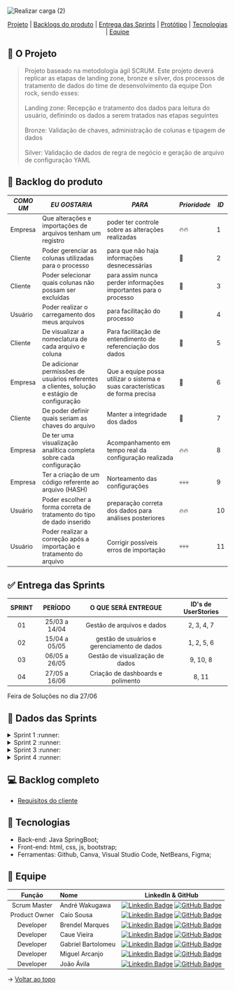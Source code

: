 ![Realizar carga (2)](https://github.com/DevXMinds/Pipeline-DomRock/assets/111454312/f3e7823e-a530-45c3-916d-23daf84ceec0)
<br id="topo">
<p align="center">
    <a href="#sobre">Projeto</a>  |
    <a href="#backlogs">Backlogs do produto</a>  |
    <a href="#entrega">Entrega das Sprints</a>  |
    <a href="#prototipo">Protótipo</a>   |
    <a href="#tecnologias">Tecnologias</a>  |
    <a href="#equipe">Equipe</a>
</p>

<span id="sobre">

## :page_with_curl: O Projeto
> Projeto baseado na metodologia ágil SCRUM.
> Este projeto deverá replicar as etapas de landing zone, bronze e silver, dos processos de tratamento de dados do time de desenvolvimento da equipe Don rock, sendo esses:
><br></br>
> Landing zone: Recepção e tratamento dos dados para leitura do usuário, definindo os dados a serem tratados nas etapas seguintes<br></br>
> Bronze: Validação de chaves, administração de colunas e tipagem de dados <br></br>
> Silver: Validação de dados de regra de negócio e geração de arquivo de configuração YAML

<span id="backlogs">

## :dart: Backlog do produto

| *COMO UM* |  *EU GOSTARIA*  | *PARA* | *Prioridade* | *ID* |
|-----------------------|-------------------------|-------------------------|-------------------------|-------------------------|
| Empresa | Que alterações e importações de arquivos tenham um registro  | poder ter controle sobre as alterações realizadas |🔥🔥| 1|
| Cliente | Poder gerenciar as colunas utilizadas para o processo | para que não haja informações desnecessárias | 🌟 | 2 |
| Cliente | Poder selecionar quais colunas não possam ser excluídas |  para assim nunca perder informações importantes para o processo | 🌟 |3|
| Usuário | Poder realizar o carregamento dos meus arquivos |  para facilitação do processo |🌟|4|
| Cliente | De visualizar a nomeclatura de cada arquivo e coluna | Para facilitação de entendimento de referenciação dos dados |🌟|5|
| Empresa | De adicionar permissões de usuários referentes a clientes, solução e estágio de configuração | Que a equipe possa utilizar o sistema e suas características de forma precisa |🌟|6|
| Cliente | De poder definir quais seriam as chaves do arquivo | Manter a integridade dos dados |🌟|7|
| Empresa | De ter uma visualização analítica completa sobre cada configuração | Acompanhamento em tempo real da configuração realizada | 🔥🔥|8|
| Empresa | Ter a criação de um código referente ao arquivo (HASH) | Norteamento das configurações |💀💀💀| 9 |
| Usuário | Poder escolher a forma correta de tratamento do tipo de dado inserido | preparação correta dos dados para análises posteriores | 🔥🔥 | 10 |
| Usuário | Poder realizar a correção após a importação e tratamento do arquivo | Corrigir possíveis erros de importação | 💀💀💀 | 11 |
<span id="entrega">

## :white_check_mark: Entrega das Sprints

| **SPRINT** | **PERÍODO**| **O QUE SERÁ ENTREGUE** | **ID's de UserStories** |
|:-------------:|:-----------------------:|:-------------------------:|:-------------------------:|
|  01  | 25/03 a 14/04 | Gestão de arquivos e dados |  2, 3, 4, 7 |
|  02  | 15/04 a 05/05 | gestão de usuários e gerenciamento de dados | 1, 2, 5, 6 |
|  03  | 06/05 a 26/05 | Gestão de visualização de dados | 9, 10, 8 |
|  04  | 27/05 a 16/06 | Criação de dashboards e polimento | 8, 11 |


 Feira de Soluções no dia 27/06
<span id="prototipo">
## :game_die: Dados das Sprints
<details>
<summary>Sprint 1 :runner:</summary>
    
#### Burndown - Sprint 1

![Sprint 1 - Burndown](https://github.com/DevXMinds/Pipeline-DomRock/blob/main/sprints/sprint1/blob/burndown-sprint1.png)

<a target ="blank" href= "https://drive.google.com/file/d/1HfQbpNVyoc4-3_4Vi0-tXTyYNYvDHvmg/view?pli=1"> 
Sprint 1 - Apresentação </a>
    
</details>

<details>
<summary>Sprint 2 :runner:</summary>
Em andamento...
    
</details>

<details>
<summary>Sprint 3 :runner:</summary>
A fazer...
    
</details>

<details>
<summary>Sprint 4 :runner:</summary>
A fazer...
    
</details>
    

## :computer: Backlog completo
- <a target ="blank" href= "https://fatecspgov-my.sharepoint.com/:x:/r/personal/caio_sousa5_fatec_sp_gov_br/Documents/Book.xlsx?d=wab3883e82a0941008f213e85b64dd0d7&csf=1&web=1&e=Nqk00x" >   Requisitos do cliente </a>


<span id="tecnologias">
    
## :wrench: Tecnologias  

- Back-end: Java SpringBoot;
- Front-end: html, css, js, bootstrap;
- Ferramentas: Github, Canva, Visual Studio Code, NetBeans, Figma;

<span id="equipe">
    
## :busts_in_silhouette: Equipe



|    Função     | Nome    |    LinkedIn & GitHub      |
| :-----------: | :------------------------------------ | :-------------------------------------------------------------------------------------------------------------------------------------------------------------------------------------------------------------------------------------------------------------------------------------------------------------------------: |
| Scrum Master | André Wakugawa           |     [![Linkedin Badge](https://img.shields.io/badge/Linkedin-blue?style=flat-square&logo=Linkedin&logoColor=white)](https://www.linkedin.com/in/andré-wakugawa-b07527182/) [![GitHub Badge](https://img.shields.io/badge/GitHub-111217?style=flat-square&logo=github&logoColor=white)](https://github.com/orgs/DevXMinds/people/AndreWakugawa)              |
| Product Owner | Caio Sousa      |     [![Linkedin Badge](https://img.shields.io/badge/Linkedin-blue?style=flat-square&logo=Linkedin&logoColor=white)]() [![GitHub Badge](https://img.shields.io/badge/GitHub-111217?style=flat-square&logo=github&logoColor=white)](https://github.com/orgs/DevXMinds/people/Caio-sousaFatec)    
| Developer| Brendel Marques    |     [![Linkedin Badge](https://img.shields.io/badge/Linkedin-blue?style=flat-square&logo=Linkedin&logoColor=white)](https://www.linkedin.com/in/brendel-marques/) [![GitHub Badge](https://img.shields.io/badge/GitHub-111217?style=flat-square&logo=github&logoColor=white)](https://github.com/BrendelMarques)              |
| Developer | Caue Vieira          |     [![Linkedin Badge](https://img.shields.io/badge/Linkedin-blue?style=flat-square&logo=Linkedin&logoColor=white)](https://www.linkedin.com/in/cau%C3%AA-vieira-ba62b4244/) [![GitHub Badge](https://img.shields.io/badge/GitHub-111217?style=flat-square&logo=github&logoColor=white)](https://github.com/orgs/DevXMinds/people/CauevSilv)              |
| Developer| Gabriel Bartolomeu   |     [![Linkedin Badge](https://img.shields.io/badge/Linkedin-blue?style=flat-square&logo=Linkedin&logoColor=white)](https://github.com/orgs/DevXMinds/people/GabrielBartolomeu1) [![GitHub Badge](https://img.shields.io/badge/GitHub-111217?style=flat-square&logo=github&logoColor=white)](https://www.linkedin.com/in/gabiel-guska-5860a1271)              |
| Developer| Miguel Arcanjo        |     [![Linkedin Badge](https://img.shields.io/badge/Linkedin-blue?style=flat-square&logo=Linkedin&logoColor=white)](https://www.linkedin.com/in/miguel-arcanjo-%C3%A1vila-872637230) [![GitHub Badge](https://img.shields.io/badge/GitHub-111217?style=flat-square&logo=github&logoColor=white)](https://github.com/orgs/DevXMinds/people/MiguelArc0)              |
| Developer| João Ávila         |     [![Linkedin Badge](https://img.shields.io/badge/Linkedin-blue?style=flat-square&logo=Linkedin&logoColor=white)](https://www.linkedin.com/in/ricardo-reis-78a0b7271/) [![GitHub Badge](https://img.shields.io/badge/GitHub-111217?style=flat-square&logo=github&logoColor=white)](https://github.com/RicardoReis5)


→ [Voltar ao topo](#topo)
